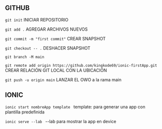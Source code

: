 ## GITHUB

`git init`  INICIAR REPOSITORIO

`git add .`  AGREGAR ARCHIVOS NUEVOS

`git commit -m "first commit"`  CREAR SNAPSHOT

`git checkout -- .`  DESHACER SNAPSHOT

`git branch -M main`

`git remote add origin https://github.com/kingkode69/ionic-firstApp.git ` CREAR RELACIÓN GIT LOCAL CON LA UBICACIÓN

`git push -u origin main`  LANZAR EL OWO  a la rama main


## IONIC

`ionic start nombreApp template `  template: para generar una app con plantilla predefinida

`ionic serve --lab ` --lab para mostrar la app en device
